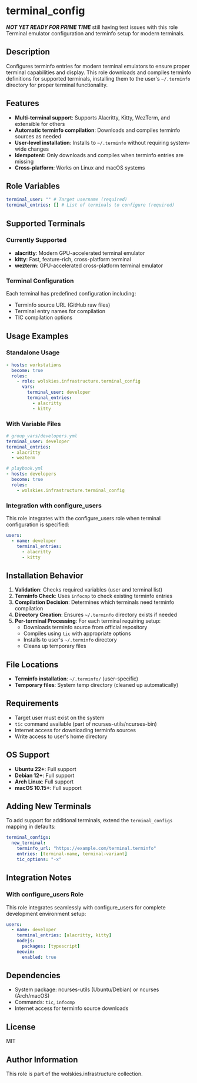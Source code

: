 # terminal_config

**_NOT YET READY FOR PRIME TIME_** still having test issues with this role
Terminal emulator configuration and terminfo setup for modern terminals.

## Description

Configures terminfo entries for modern terminal emulators to ensure proper terminal capabilities and display. This role downloads and compiles terminfo definitions for supported terminals, installing them to the user's `~/.terminfo` directory for proper terminal functionality.

## Features

- **Multi-terminal support**: Supports Alacritty, Kitty, WezTerm, and extensible for others
- **Automatic terminfo compilation**: Downloads and compiles terminfo sources as needed
- **User-level installation**: Installs to `~/.terminfo` without requiring system-wide changes
- **Idempotent**: Only downloads and compiles when terminfo entries are missing
- **Cross-platform**: Works on Linux and macOS systems

## Role Variables

```yaml
terminal_user: "" # Target username (required)
terminal_entries: [] # List of terminals to configure (required)
```

## Supported Terminals

### Currently Supported

- **alacritty**: Modern GPU-accelerated terminal emulator
- **kitty**: Fast, feature-rich, cross-platform terminal
- **wezterm**: GPU-accelerated cross-platform terminal emulator

### Terminal Configuration

Each terminal has predefined configuration including:

- Terminfo source URL (GitHub raw files)
- Terminal entry names for compilation
- TIC compilation options

## Usage Examples

### Standalone Usage

```yaml
- hosts: workstations
  become: true
  roles:
    - role: wolskies.infrastructure.terminal_config
      vars:
        terminal_user: developer
        terminal_entries:
          - alacritty
          - kitty
```

### With Variable Files

```yaml
# group_vars/developers.yml
terminal_user: developer
terminal_entries:
  - alacritty
  - wezterm

# playbook.yml
- hosts: developers
  become: true
  roles:
    - wolskies.infrastructure.terminal_config
```

### Integration with configure_users

This role integrates with the configure_users role when terminal configuration is specified:

```yaml
users:
  - name: developer
    terminal_entries:
      - alacritty
      - kitty
```

## Installation Behavior

1. **Validation**: Checks required variables (user and terminal list)
2. **Terminfo Check**: Uses `infocmp` to check existing terminfo entries
3. **Compilation Decision**: Determines which terminals need terminfo compilation
4. **Directory Creation**: Ensures `~/.terminfo` directory exists if needed
5. **Per-terminal Processing**: For each terminal requiring setup:
   - Downloads terminfo source from official repository
   - Compiles using `tic` with appropriate options
   - Installs to user's `~/.terminfo` directory
   - Cleans up temporary files

## File Locations

- **Terminfo installation**: `~/.terminfo/` (user-specific)
- **Temporary files**: System temp directory (cleaned up automatically)

## Requirements

- Target user must exist on the system
- `tic` command available (part of ncurses-utils/ncurses-bin)
- Internet access for downloading terminfo sources
- Write access to user's home directory

## OS Support

- **Ubuntu 22+**: Full support
- **Debian 12+**: Full support
- **Arch Linux**: Full support
- **macOS 10.15+**: Full support

## Adding New Terminals

To add support for additional terminals, extend the `terminal_configs` mapping in defaults:

```yaml
terminal_configs:
  new_terminal:
    terminfo_url: "https://example.com/terminal.terminfo"
    entries: [terminal-name, terminal-variant]
    tic_options: "-x"
```

## Integration Notes

### With configure_users Role

This role integrates seamlessly with configure_users for complete development environment setup:

```yaml
users:
  - name: developer
    terminal_entries: [alacritty, kitty]
    nodejs:
      packages: [typescript]
    neovim:
      enabled: true
```

## Dependencies

- System package: ncurses-utils (Ubuntu/Debian) or ncurses (Arch/macOS)
- Commands: `tic`, `infocmp`
- Internet access for terminfo source downloads

## License

MIT

## Author Information

This role is part of the wolskies.infrastructure collection.
